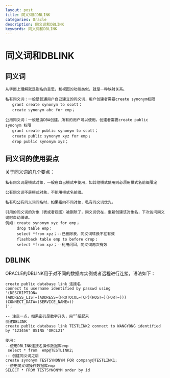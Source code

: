 ```yaml
---
layout: post
title: 同义词和DBLINK
categories: Oracle
description: 同义词和DBLINK
keywords: 同义词和DBLINK
---
```


# 同义词和DBLINK #

## 同义词 ##

    从字面上理解就是别名的意思，和视图的功能类似，就是一种映射关系。
    
    私有同义词：一般是普通用户自己建立的同义词，用户创建者需要create synonym权限
       grant create synonym to scott；
       create synonym abc for emp；
    
    公用同义词：一般是由DBA创建，所有的用户可以使用，创建者需要create public synonym 权限
       grant create public synonym to scott；
       create public synonym xyz for emp；
       drop public synonym xyz；

## 同义词的使用要点 ##

关于同义词的几个要点：

    私有同义词是模式对象，一般在自己模式中使用，如其他模式使用则必须用模式名前缀限定
    
    公有同义词不是模式对象，不能用模式名前缀。
    
    私有和公有同义词同名时，如果指向不同对象，私有同义词优先。
    
    引用的同义词的对象（表或者视图）被删除了，同义词仍在，重新创建该对象名，下次访问同义词时自动编译。
    例如：create synonym xyz for emp；
         drop table emp；
         select *from xyz；--已删除表，同义词转换不在有效
         flashback table emp to before drop；
         select *from xyz；--利用闪回，同义词再次有效

## DBLINK ##

ORACLE的DBLINK用于对不同的数据库实例或者远程进行连接，语法如下：

    create public database link 连接名
    connect to username identified by passwd using
    '(DESCRIPTION=
    (ADDRESS_LIST=(ADDRESS=(PROTOCOL=TCP)(HOST=)(PORT=)))
    (CONNECT_DATA=(SERVICE_NAME=))
    )';
    
    -- 注意一点，如果密码是数字开头，用“”括起来
    创建DBLINK
    create public database link TESTLINK2 connect to WANGYONG identified by "123456" USING 'ORCL21'
    
    使用：
    --使用DBLINK连接名操作数据库emp
     select * from  emp@TESTLINK2;
    -- 创建同义词之后
    create synonym TESTSYNONYM FOR company@TESTLINK1;
    --使用同义词操作数据库emp
    SELECT * FROM TESTSYNONYM order by id